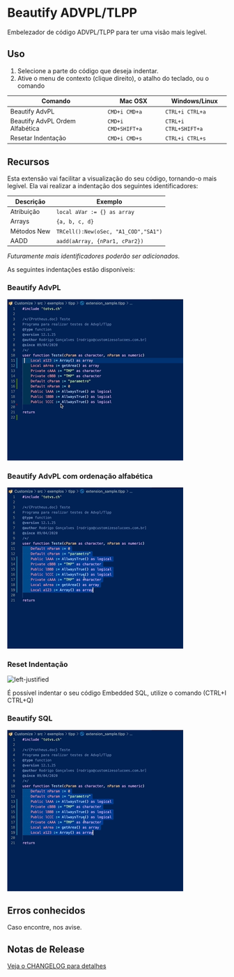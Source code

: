 <!-- [![Commitizen friendly](https://img.shields.io/badge/commitizen-friendly-brightgreen.svg)](http://commitizen.github.io/cz-cli/) -->

# Beautify ADVPL/TLPP

Embelezador de código ADVPL/TLPP para ter uma visão mais legível.

## Uso
1. Selecione a parte do código que deseja indentar.
2. Ative o menu de contexto (clique direito), o atalho do teclado, ou o comando

| Comando                      	  | Mac OSX             | Windows/Linux        	|
|---------------------------------|---------------------|----------------------	|
| Beautify AdvPL                  | `CMD+i CMD+a`       | `CTRL+i CTRL+a`      	|
| Beautify AdvPL Ordem Alfabética | `CMD+i CMD+SHIFT+a` | `CTRL+i CTRL+SHIFT+a`	|
| Resetar Indentação              | `CMD+i CMD+s`       | `CTRL+i CTRL+s`      	|

## Recursos

Esta extensão vai facilitar a visualização do seu código, tornando-o mais legível. Ela vai realizar a indentação dos seguintes identificadores:

| Descrição   | Exemplo                        
|-------------|--------------------------------
| Atribuição  | `local aVar := {} as array`
| Arrays  	  | `{a, b, c, d}`
| Métodos New | `TRCell():New(oSec, "A1_COD","SA1")`
| AADD        | `aadd(aArray, {nPar1, cPar2})`


*Futuramente mais identificadores poderão ser adicionados.*

As seguintes indentações estão disponíveis:

### Beautify AdvPL
![left-justified](docs/indent.gif)

### Beautify AdvPL com ordenação alfabética
![left-justified](docs/indent-alpha.gif)

### Reset Indentação
![left-justified](docs/indent-reset.gif)

É possível indentar o seu código Embedded SQL, utilize o comando (CTRL+I CTRL+Q)
### Beautify SQL
![left-justified](docs/indent-alpha.gif)

## Erros conhecidos

Caso encontre, nos avise.

## Notas de Release

[Veja o CHANGELOG para detalhes](./CHANGELOG.md)